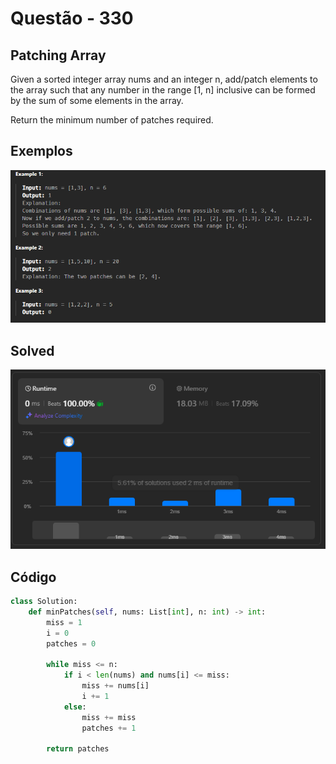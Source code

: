# Questão - 330

## Patching Array

Given a sorted integer array nums and an integer n, add/patch elements to the array such that any number in the range [1, n] inclusive can be formed by the sum of some elements in the array.

Return the minimum number of patches required.


## Exemplos

![Exemplos](../../assets/examples_330.png)

## Solved

![Solved](../../assets/solved_330.png)

## Código

```python
class Solution:
    def minPatches(self, nums: List[int], n: int) -> int:
        miss = 1
        i = 0
        patches = 0

        while miss <= n:
            if i < len(nums) and nums[i] <= miss:
                miss += nums[i]
                i += 1
            else:
                miss += miss
                patches += 1

        return patches

```